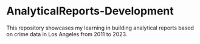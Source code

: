 # AnalyticalReports-Development
This repository showcases my learning in building analytical reports based on crime data in Los Angeles from 2011 to 2023.
